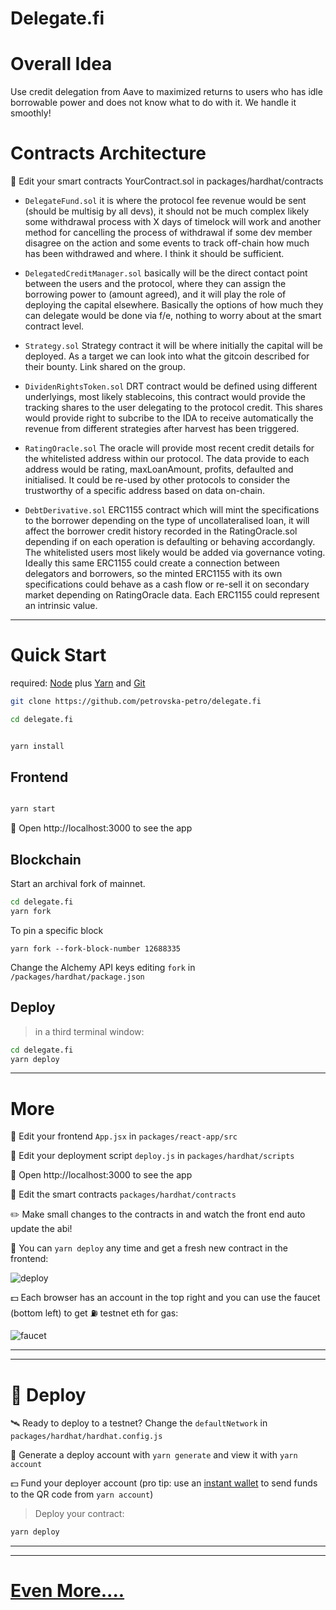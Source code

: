 # Delegate.fi

# Overall Idea

Use credit delegation from Aave to maximized returns to users who has idle borrowable power and does not know what to do with it. We handle it smoothly!

# Contracts Architecture

🔏 Edit your smart contracts YourContract.sol in packages/hardhat/contracts

- `DelegateFund.sol` it is where the protocol fee revenue would be sent (should be multisig by all devs), it should not be much complex likely some withdrawal process with X days of timelock will work and another method for cancelling the process of withdrawal if some dev member disagree on the action and some events to track off-chain how much has been withdrawed and where. I think it should be sufficient.

- `DelegatedCreditManager.sol` basically will be the direct contact point between the users and the protocol, where they can assign the borrowing power to (amount agreed), and it will play the role of deploying the capital elsewhere. Basically the options of how much they can delegate would be done via f/e, nothing to worry about at the smart contract level.

- `Strategy.sol` Strategy contract it will be where initially the capital will be deployed. As a target we can look into what the gitcoin described for their bounty. Link shared on the group.

- `DividenRightsToken.sol` DRT contract would be defined using different underlyings, most likely stablecoins, this contract would provide the tracking shares to the user delegating to the protocol credit. This shares would provide right to subcribe to the IDA to receive automatically the revenue from different strategies after harvest has been triggered.

- `RatingOracle.sol` The oracle will provide most recent credit details for the whitelisted address within our protocol. The data provide to each address would be rating, maxLoanAmount, profits, defaulted and initialised. It could be re-used by other protocols to consider the trustworthy of a specific address based on data on-chain.

- `DebtDerivative.sol` ERC1155 contract which will mint the specifications to the borrower depending on the type of uncollateralised loan, it will affect the borrower credit history recorded in the RatingOracle.sol depending if on each operation is defaulting or behaving accordangly. The whitelisted users most likely would be added via governance voting. Ideally this same ERC1155 could create a connection between delegators and borrowers, so the minted ERC1155 with its own specifications could behave as a cash flow or re-sell it on secondary market depending on RatingOracle data. Each ERC1155 could represent an intrinsic value.

---

# Quick Start

required: [Node](https://nodejs.org/dist/latest-v12.x/) plus [Yarn](https://classic.yarnpkg.com/en/docs/install/) and [Git](https://git-scm.com/downloads)

```bash
git clone https://github.com/petrovska-petro/delegate.fi

cd delegate.fi
```

```bash

yarn install

```

## Frontend

```bash

yarn start

```

📱 Open http://localhost:3000 to see the app

## Blockchain

Start an archival fork of mainnet.

```bash
cd delegate.fi
yarn fork

```

To pin a specific block

```
yarn fork --fork-block-number 12688335
```

Change the Alchemy API keys editing `fork` in `/packages/hardhat/package.json`

## Deploy

> in a third terminal window:

```bash
cd delegate.fi
yarn deploy

```

---

# More

📝 Edit your frontend `App.jsx` in `packages/react-app/src`

💼 Edit your deployment script `deploy.js` in `packages/hardhat/scripts`

📱 Open http://localhost:3000 to see the app

🔏 Edit the smart contracts `packages/hardhat/contracts`

✏️ Make small changes to the contracts in and watch the front end auto update the abi!

🔁 You can `yarn deploy` any time and get a fresh new contract in the frontend:

![deploy](https://user-images.githubusercontent.com/2653167/93149199-f8fa8280-f6b2-11ea-9da7-3b26413ec8ab.gif)

💵 Each browser has an account in the top right and you can use the faucet (bottom left) to get ⛽️ testnet eth for gas:

![faucet](https://user-images.githubusercontent.com/2653167/93150077-6c04f880-f6b5-11ea-9ee8-5c646b5b7afc.gif)

---

---

# 📡 Deploy

🛰 Ready to deploy to a testnet? Change the `defaultNetwork` in `packages/hardhat/hardhat.config.js`

🔐 Generate a deploy account with `yarn generate` and view it with `yarn account`

💵 Fund your deployer account (pro tip: use an [instant wallet](https://instantwallet.io) to send funds to the QR code from `yarn account`)

> Deploy your contract:

```bash
yarn deploy
```

---

---

# [Even More....](/FRONTEND_README)
